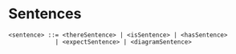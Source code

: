 # Sentences

```markup
<sentence> ::= <thereSentence> | <isSentence> | <hasSentence>
             | <expectSentence> | <diagramSentence>
```

